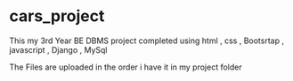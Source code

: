# cars_project

This my 3rd Year BE DBMS project completed using html , css , Bootsrtap , javascript , Django , MySql 

The Files are uploaded in the order i have it in my project folder 
